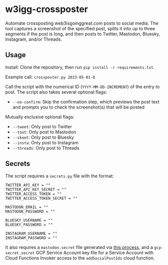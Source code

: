 # w3igg-crossposter

Automate crossposting web3isgoinggreat.com posts to social media. The tool captures a screenshot of the specified post,
splits it into up to three segments if the post is long, and then posts to Twitter, Mastodon, Bluesky, Instagram,
and/or Threads.

## Usage

Install: Clone the repository, then run `pip install -r requirements.txt`.

Example call: `crossposter.py 2023-05-01-0`

Call the script with the numerical ID (`YYYY-MM-DD-INCREMENT`) of the entry to post. The script also takes several
optional flags:

- `--no-confirm`: Skip the confirmation step, which previews the post text and prompts you to check the screenshot(s)
  that will be posted

Mutually exclusive optional flags:

- `--tweet`: Only post to Twitter
- `--toot`: Only post to Mastodon
- `--skeet`: Only post to Bluesky
- `--insta`: Only post to Instagram
- `--threads`: Only post to Threads

## Secrets

The script requires a `secrets.py` file with the format:

```
TWITTER_API_KEY = ""
TWITTER_API_KEY_SECRET = ""
TWITTER_ACCESS_TOKEN = ""
TWITTER_ACCESS_TOKEN_SECRET = ""

MASTODON_EMAIL = ""
MASTODON_PASSWORD = ""

BLUESKY_USERNAME = ""
BLUESKY_PASSWORD = ""

INSTAGRAM_USERNAME = ""
INSTAGRAM_PASSWORD = ""
```

It also requires a `mastodon.secret` file generated via [this
process](https://mastodonpy.readthedocs.io/en/stable/#usage), and a `gcp-secret.secret` GCP Service Account key file for
a Service Account with Cloud Functions Invoker access to the `addSocialPostIds` cloud function.

